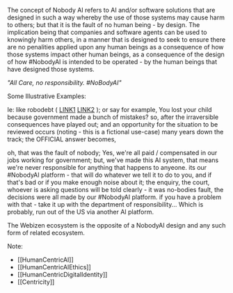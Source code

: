 The concept of Nobody AI refers to AI and/or software solutions that are designed in such a way whereby the use of those systems may cause harm to others; but that it is the fault of no human being - by design.  The implication being that companies and software agents can be used to knowingly harm others, in a manner that is designed to seek to ensure there are no penalities applied upon any human beings as a consequence of how those systems impact other human beings, as a consequence of the design of how #NobodyAI is intended to be operated - by the human beings that have designed those systems. 

*"All Care, no responsibility.  #NoBodyAI"*

Some Illustrative Examples:

Ie: like robodebt ( [LINK1](https://www.abc.net.au/triplej/programs/hack/2030-people-have-died-after-receiving-centrelink-robodebt-notice/10821272) [LINK2](https://robodebt.royalcommission.gov.au/) ); or say for example, You lost your child because government made a bunch of mistakes?  so, after the irraversible consequences have played out; and an opportunity for the situation to be reviewed occurs (noting - this is a fictional use-case) many years down the track;  the OFFICIAL answer becomes, 

oh, that was the fault of nobody; Yes, we're all paid / compensated in our jobs working for government; but, we've made this AI system, that means we're never responsible for anything that happens to anyeone. its our #NobodyAI platform - that will do whatever we tell it to do to you, and if that's bad or if you make enough noise about it; the enquiry, the court, whoever is asking questions will be told clearly - it was no-bodies fault, the decisions were all made by our #NobodyAI platform. if you have a problem with that - take it up with the department of responsibility... Which is probably, run out of the US via another AI platform.


The Webizen ecosystem is the opposite of a NobodyAI design and any such form of related ecosystem.  

Note:
- [[HumanCentricAI]]
- [[HumanCentricAIEthics]]
- [[HumanCentricDigitalIdentity]]
- [[Centricity]]